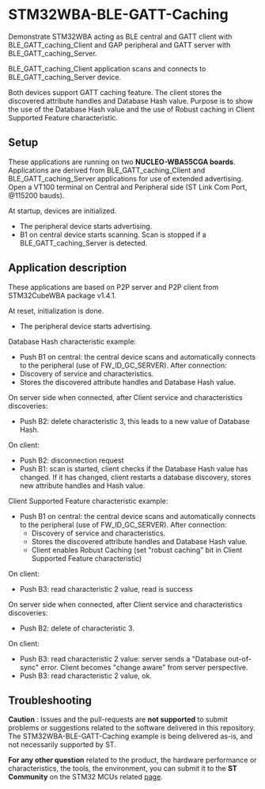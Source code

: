 # STM32WBA-BLE-GATT-Caching

Demonstrate STM32WBA acting as BLE central and GATT client with BLE_GATT_caching_Client and GAP peripheral and GATT server with BLE_GATT_caching_Server.

BLE_GATT_caching_Client application scans and connects to BLE_GATT_caching_Server device.

Both devices support GATT caching feature.
The client stores the discovered attribute handles and Database Hash value. 
Purpose is to show the use of the Database Hash value and the use of Robust caching in Client Supported Feature characteristic.   

## Setup
These applications are running on two **NUCLEO-WBA55CGA boards**. 
Applications are derived from BLE_GATT_caching_Client and BLE_GATT_caching_Server applications for use of extended advertising.
Open a VT100 terminal on Central and Peripheral side (ST Link Com Port, @115200 bauds).

At startup, devices are initialized.
 - The peripheral device starts advertising.
 - B1 on central device starts scanning. Scan is stopped if a BLE_GATT_caching_Server is detected.

## Application description
These applications are based on P2P server and P2P client from STM32CubeWBA package v1.4.1.   

 At reset, initialization is done.

 - The peripheral device starts advertising.

 Database Hash characteristic example:

 - Push B1 on central: the central device scans and automatically connects to the peripheral (use of FW_ID_GC_SERVER). 
 After connection:
 - Discovery of service and characteristics.
 - Stores the discovered attribute handles and Database Hash value.

On server side when connected, after Client service and characteristics discoveries:
 - Push B2: delete characteristic 3, this leads to a new value of Database Hash.

On client:
 - Push B2: disconnection request
 - Push B1: scan is started, client checks if the Database Hash value has changed.
 If it has changed, client restarts a database discovery, stores new attribute handles and Hash value.
  
Client Supported Feature characteristic example:

 - Push B1 on central: the central device scans and automatically connects to the peripheral (use of FW_ID_GC_SERVER). 
 After connection:
   - Discovery of service and characteristics.
   - Stores the discovered attribute handles and Database Hash value.
   - Client enables Robust Caching (set "robust caching" bit in Client Supported Feature characteristic)

On client:
 - Push B3: read characteristic 2 value, read is success

On server side when connected, after Client service and characteristics discoveries:
 - Push B2: delete of characteristic 3.

On client:
 - Push B3: read characteristic 2 value: server sends a "Database out-of-sync" error. Client becomes "change aware" from server perspective.
 - Push B3: read characteristic 2 value, ok.

## Troubleshooting

**Caution** : Issues and the pull-requests are **not supported** to submit problems or suggestions related to the software delivered in this repository. The STM32WBA-BLE-GATT-Caching example is being delivered as-is, and not necessarily supported by ST.

**For any other question** related to the product, the hardware performance or characteristics, the tools, the environment, you can submit it to the **ST Community** on the STM32 MCUs related [page](https://community.st.com/s/topic/0TO0X000000BSqSWAW/stm32-mcus).
